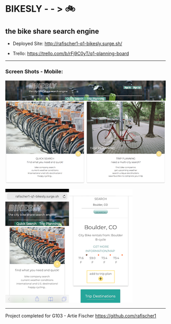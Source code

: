 # BIKESLY  - - > 🚲
## the bike share search engine 

* Deployed Site: http://rafischer1-q1-bikesly.surge.sh/

* Trello: https://trello.com/b/rFj9C0yT/q1-planning-board

---

### Screen Shots - Mobile:

![desktop](./resources/desktop-screen-shot-Bikesly.PNG)

![mobile-screen](./resources/bikesley-home-screen-1.PNG)![mobile-screen](./resources/bikesly-trip-plan-screen-shot-1.PNG)

---
Project completed for G103 - Artie Fischer
https://github.com/rafischer1
